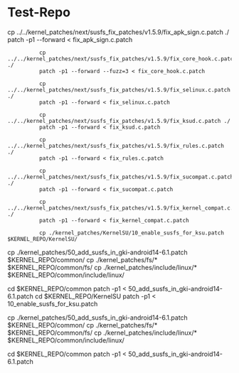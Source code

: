 # Test-Repo

cp ../../kernel_patches/next/susfs_fix_patches/v1.5.9/fix_apk_sign.c.patch ./
              patch -p1 --forward < fix_apk_sign.c.patch
              
              cp ../../kernel_patches/next/susfs_fix_patches/v1.5.9/fix_core_hook.c.patch ./
              patch -p1 --forward --fuzz=3 < fix_core_hook.c.patch
              
              cp ../../kernel_patches/next/susfs_fix_patches/v1.5.9/fix_selinux.c.patch ./
              patch -p1 --forward < fix_selinux.c.patch
              
              cp ../../kernel_patches/next/susfs_fix_patches/v1.5.9/fix_ksud.c.patch ./
              patch -p1 --forward < fix_ksud.c.patch

              cp ../../kernel_patches/next/susfs_fix_patches/v1.5.9/fix_rules.c.patch ./
              patch -p1 --forward < fix_rules.c.patch

              cp ../../kernel_patches/next/susfs_fix_patches/v1.5.9/fix_sucompat.c.patch ./
              patch -p1 --forward < fix_sucompat.c.patch

              cp ../../kernel_patches/next/susfs_fix_patches/v1.5.9/fix_kernel_compat.c.patch ./
              patch -p1 --forward < fix_kernel_compat.c.patch

              cp ./kernel_patches/KernelSU/10_enable_susfs_for_ksu.patch $KERNEL_REPO/KernelSU/
cp ./kernel_patches/50_add_susfs_in_gki-android14-6.1.patch $KERNEL_REPO/common/
cp ./kernel_patches/fs/* $KERNEL_REPO/common/fs/
cp ./kernel_patches/include/linux/* $KERNEL_REPO/common/include/linux/

cd $KERNEL_REPO/common
patch -p1 < 50_add_susfs_in_gki-android14-6.1.patch
cd $KERNEL_REPO/KernelSU
patch -p1 < 10_enable_susfs_for_ksu.patch

cp ./kernel_patches/50_add_susfs_in_gki-android14-6.1.patch $KERNEL_REPO/common/
cp ./kernel_patches/fs/* $KERNEL_REPO/common/fs/
cp ./kernel_patches/include/linux/* $KERNEL_REPO/common/include/linux/

cd $KERNEL_REPO/common
patch -p1 < 50_add_susfs_in_gki-android14-6.1.patch
